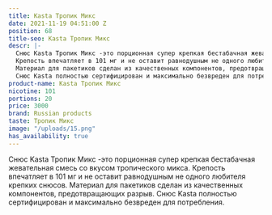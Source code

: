 ```yaml
---
title: Kasta Тропик Микс
date: 2021-11-19 04:51:00 Z
position: 68
title-seo: Kasta Тропик Микс
descr: |-
  Снюс Kasta Тропик Микс -это порционная супер крепкая бестабачная жевательная смесь со вкусом тропического микса.
  Крепость впечатляет в 101 мг и не оставит равнодушным не одного любителя крепких снюсов.
  Материал для пакетиков сделан из качественных компонентов, предотвращающих разрыв.
  Снюс Kasta полностью сертифицирован и максимально безвреден для потребления.
product-name: Kasta Тропик Микс
nicotine: 101
portions: 20
price: 3000
brand: Russian products
taste: Тропик Микс
image: "/uploads/15.png"
has_availability: true
---
```


Снюс Kasta Тропик Микс -это порционная супер крепкая бестабачная жевательная смесь со вкусом тропического микса.
Крепость впечатляет в 101 мг и не оставит равнодушным не одного любителя крепких снюсов.
Материал для пакетиков сделан из качественных компонентов, предотвращающих разрыв.
Снюс Kasta полностью сертифицирован и максимально безвреден для потребления.
